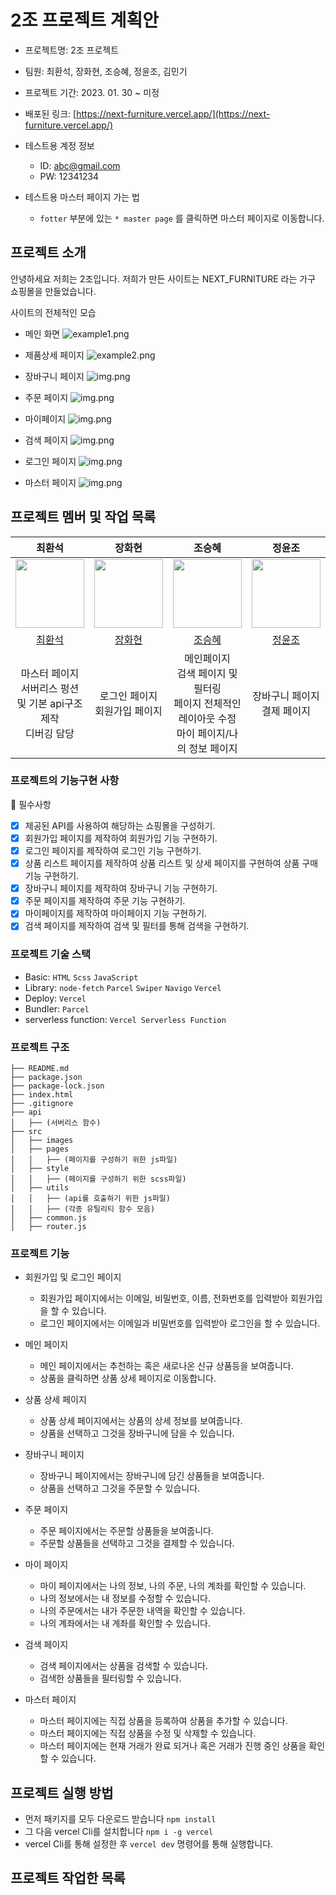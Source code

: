 # 2조 프로젝트 계획안

- 프로젝트명: 2조 프로젝트
- 팀원: 최환석, 장화현, 조승혜, 정윤조, 김민기
- 프로젝트 기간: 2023. 01. 30 ~ 미정
- 배포된 링크: [https://next-furniture.vercel.app/](https://next-furniture.vercel.app/)

- 테스트용 계정 정보
  - ID: abc@gmail.com
  - PW: 12341234

- 테스트용 마스터 페이지 가는 법
  - `fotter`  부분에 있는 `* master page` 를 클릭하면 마스터 페이지로 이동합니다.

## 프로젝트 소개

안녕하세요 저희는 2조입니다. 저희가 만든 사이트는 NEXT_FURNITURE 라는 가구 쇼핑몰을 만들었습니다.

사이트의 전체적인 모습

- 메인 화면
![example1.png](example/example1.png)

- 제품상세 페이지 
![example2.png](example/example2.png)

- 장바구니 페이지
![img.png](example/example3.png)

- 주문 페이지
 ![img.png](example/example4.png)

- 마이페이지
![img.png](example/example5.png)

- 검색 페이지
![img.png](example/example6.png)

- 로그인 페이지
![img.png](example/example7.png)

- 마스터 페이지
![img.png](example/example8.png)

## 프로젝트 멤버 및 작업 목록

|                                    최환석                                     |                                    장화현                                     |                                     조승혜                                     |                                    정윤조                                     |                                     김민기                                     |
|:--------------------------------------------------------------------------:|:--------------------------------------------------------------------------:|:---------------------------------------------------------------------------:|:--------------------------------------------------------------------------:|:---------------------------------------------------------------------------:|
| <img src="https://avatars.githubusercontent.com/u/97926993?v=4" width=110> | <img src="https://avatars.githubusercontent.com/u/74212632?v=4" width=110> | <img src="https://avatars.githubusercontent.com/u/112364408?v=4" width=110> | <img src="https://avatars.githubusercontent.com/u/89414343?v=4" width=110> | <img src="https://avatars.githubusercontent.com/u/120410962?v=4" width=110> |
|                    [최환석](https://github.com/BeeMOre32)                     |                   [장화현](https://github.com/janghwahyun/)                   |                     [조승혜](https://github.com/tmdgp0212)                     |                     [정윤조](https://github.com/jyj1111)                      |                     [김민기](https://github.com/minki-dev)                     |
|              마스터 페이지 <br/> 서버리스 펑션 및 기본 api구조 제작 <br/> 디버깅 담당              |        로그인 페이지  </br> 회원가입  페이지                              |               메인페이지 <br/> 검색 페이지 및 필터링 <br/> 페이지 전체적인 레이아웃 수정 <br/> 마이 페이지/나의 정보 페이지               |                           장바구니 페이지 <br/> 결제 페이지                            |                            마이 페이지/나의 주문 페이지 <br/>마이 페이지/나의 계좌 페이지                           |

### 프로젝트의 기능구현 사항

📌 필수사항

- [x] 제공된 API를 사용하여 해당하는 쇼핑몰을 구성하기.
- [x] 회원가입 페이지를 제작하여 회원가입 기능 구현하기.
- [x] 로그인 페이지를 제작하여 로그인 기능 구현하기.
- [x] 상품 리스트 페이지를 제작하여 상품 리스트 및 상세 페이지를 구현하여 상품 구매 기능 구현하기.
- [x] 장바구니 페이지를 제작하여 장바구니 기능 구현하기.
- [x] 주문 페이지를 제작하여 주문 기능 구현하기.
- [x] 마이페이지를 제작하여 마이페이지 기능 구현하기.
- [x] 검색 페이지를 제작하여 검색 및 필터를 통해 검색을 구현하기.

### 프로젝트 기술 스택

- Basic: `HTML` `Scss` `JavaScript`
- Library: `node-fetch` `Parcel` `Swiper` `Navigo` `Vercel`
- Deploy: `Vercel`
- Bundler: `Parcel`
- serverless function: `Vercel Serverless Function`

### 프로젝트 구조

```
├── README.md
├── package.json
├── package-lock.json
├── index.html
├── .gitignore
├── api
│   ├── (서버리스 함수)
├── src
│   ├── images
│   ├── pages
│   │   ├── (페이지를 구성하기 위한 js파일)
│   ├── style
│   │   ├── (페이지를 구성하기 위한 scss파일)
│   ├── utils
│   │   ├── (api를 호출하기 위한 js파일)
│   │   ├── (각종 유틸리티 함수 모음)
│   ├── common.js
│   ├── router.js
```

### 프로젝트 기능

- 회원가입 및 로그인 페이지
  - 회원가입 페이지에서는 이메일, 비밀번호, 이름, 전화번호를 입력받아 회원가입을 할 수 있습니다.
  - 로그인 페이지에서는 이메일과 비밀번호를 입력받아 로그인을 할 수 있습니다.

- 메인 페이지
  - 메인 페이지에서는 추천하는 혹은 새로나온 신규 상품등을 보여줍니다.
  - 상품을 클릭하면 상품 상세 페이지로 이동합니다.

- 상품 상세 페이지
  - 상품 상세 페이지에서는 상품의 상세 정보를 보여줍니다.
  - 상품을 선택하고 그것을 장바구니에 담을 수 있습니다.

- 장바구니 페이지
  - 장바구니 페이지에서는 장바구니에 담긴 상품들을 보여줍니다.
  - 상품을 선택하고 그것을 주문할 수 있습니다.

- 주문 페이지
    - 주문 페이지에서는 주문할 상품들을 보여줍니다.
    - 주문할 상품들을 선택하고 그것을 결제할 수 있습니다.

- 마이 페이지
  - 마이 페이지에서는 나의 정보, 나의 주문, 나의 계좌를 확인할 수 있습니다.
  - 나의 정보에서는 내 정보를 수정할 수 있습니다.
  - 나의 주문에서는 내가 주문한 내역을 확인할 수 있습니다.
  - 나의 계좌에서는 내 계좌를 확인할 수 있습니다.

- 검색 페이지
  - 검색 페이지에서는 상품을 검색할 수 있습니다.
  - 검색한 상품들을 필터링할 수 있습니다.

- 마스터 페이지
  - 마스터 페이지에는 직접 상품을 등록하여 상품을 추가할 수 있습니다.
  - 마스터 페이지에는 직접 상품을 수정 및 삭제할 수 있습니다.
  - 마스터 페이지에는 현재 거래가 완료 되거나 혹은 거래가 진행 중인 상품을 확인 할 수 있습니다.

## 프로젝트 실행 방법

- 먼저 패키지를 모두 다운로드 받습니다 `npm install`
- 그 다음 vercel Cli를 설치합니다 `npm i -g vercel`
- vercel Cli를 통해 설정한 후 `vercel dev` 명령어를 통해 실행합니다.

## 프로젝트 작업한 목록
